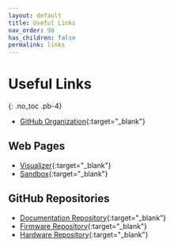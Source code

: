 ```yaml
---
layout: default
title: Useful Links
nav_order: 98
has_children: false
permalink: links
---
```


# Useful Links
{: .no_toc .pb-4}

- [GitHub Organization](https://github.com/Pera-Swarm){:target="_blank"}

## Web Pages
- [Visualizer](https://pera-swarm.ce.pdn.ac.lk/visualizer/){:target="_blank"}
- [Sandbox](https://pera-swarm.ce.pdn.ac.lk/sandbox/){:target="_blank"}

## GitHub Repositories
- [Documentation Repository](https://github.com/Pera-Swarm/docs){:target="_blank"}
- [Firmware Repository](https://github.com/Pera-Swarm/firmware){:target="_blank"}
- [Hardware Repository](https://github.com/Pera-Swarm/hardware){:target="_blank"}
